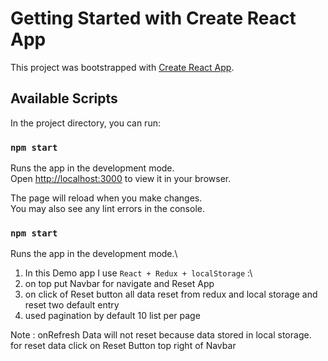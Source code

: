 # Getting Started with Create React App

This project was bootstrapped with [Create React App](https://github.com/facebook/create-react-app).

## Available Scripts

In the project directory, you can run:

### `npm start`

Runs the app in the development mode.\
Open [http://localhost:3000](http://localhost:3000) to view it in your browser.

The page will reload when you make changes.\
You may also see any lint errors in the console.

### `npm start`

Runs the app in the development mode.\

1. In this Demo app I use `React + Redux + localStorage` :\
2. on top put Navbar for navigate and Reset App
3. on click of Reset button all data reset from redux and local storage and reset two default entry
4. used pagination by default 10 list per page

Note : onRefresh Data will not reset because data stored in local storage. for reset data click on Reset Button top right of Navbar 
